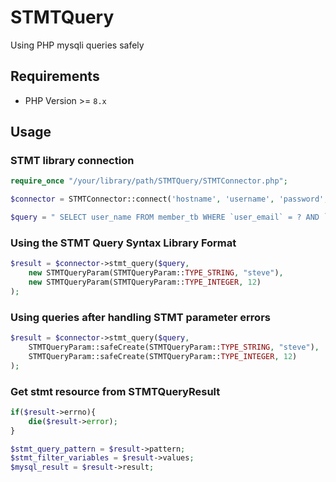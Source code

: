 # STMTQuery
Using PHP mysqli queries safely

## Requirements
* PHP Version >= ```8.x```

## Usage

### STMT library connection
```php
require_once "/your/library/path/STMTQuery/STMTConnector.php";

$connector = STMTConnector::connect('hostname', 'username', 'password', 'database');

$query = " SELECT user_name FROM member_tb WHERE `user_email` = ? AND `user_age` = ? LIMIT 1 ";
```

### Using the STMT Query Syntax Library Format
```php
$result = $connector->stmt_query($query,
	new STMTQueryParam(STMTQueryParam::TYPE_STRING, "steve"),
	new STMTQueryParam(STMTQueryParam::TYPE_INTEGER, 12)
);
```

### Using queries after handling STMT parameter errors
```php
$result = $connector->stmt_query($query,
	STMTQueryParam::safeCreate(STMTQueryParam::TYPE_STRING, "steve"),
	STMTQueryParam::safeCreate(STMTQueryParam::TYPE_INTEGER, 12)
);
```

### Get stmt resource from STMTQueryResult
```php
if($result->errno){
	die($result->error);
}

$stmt_query_pattern = $result->pattern;
$stmt_filter_variables = $result->values;
$mysql_result = $result->result;
```
